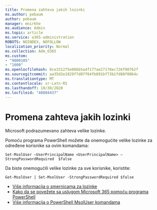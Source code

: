 ```yaml
---
title: Promena zahteva jakih lozinki
ms.author: pebaum
author: pebaum
manager: mnirkhe
ms.audience: Admin
ms.topic: article
ms.service: o365-administration
ROBOTS: NOINDEX, NOFOLLOW
localization_priority: Normal
ms.collection: Adm_O365
ms.custom:
- "9000105"
- "1600"
ms.openlocfilehash: 8ce331275e066b5a4f177ae27178ec726f90762f
ms.sourcegitcommit: aa35d2e1829f7d07f64fb891bf73b1fd80f0864c
ms.translationtype: MT
ms.contentlocale: sr-Latn-RS
ms.lasthandoff: 10/30/2020
ms.locfileid: "48804437"
---
```

# <a name="change-strong-password-requirement"></a>Promena zahteva jakih lozinki

Microsoft podrazumevano zahteva velike lozinke.

Pomoću programa PowerShell možete da onemogućite velike lozinke za određene korisnike sa ovim komandama:

`Set-MsolUser –UserPrincipalName <UserPrincipalName> –StrongPasswordRequired  $false`

Da biste onemogućili velike lozinke za sve korisnike, koristite:

`Get-MsolUser | Set-MsolUser -StrongPasswordRequired $false`

- [Više informacija o smernicama za lozinke](https://docs.microsoft.com/azure/active-directory/authentication/concept-sspr-policy#password-policies-that-only-apply-to-cloud-user-accounts)
- [Kako da se povežete sa uslugom Microsoft 365 pomoću programa PowerShell](https://docs.microsoft.com/office365/enterprise/powershell/connect-to-office-365-powershell#connect-with-the-microsoft-azure-active-directory-module-for-windows-powershell)
- [Više informacija o PowerShell MsolUser komandama](https://docs.microsoft.com/powershell/module/msonline/set-msoluser?view=azureadps-1.0)
